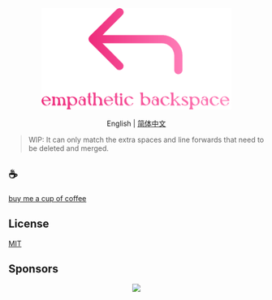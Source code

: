 <p align="center">
<img height="200" src="./assets/kv.png" alt="empathetic-backspace">
</p>
<p align="center"> English | <a href="./README_zh.md">简体中文</a></p>

>WIP: It can only match the extra spaces and line forwards that need to be deleted and merged.

## :coffee:

[buy me a cup of coffee](https://github.com/Simon-He95/sponsor)

## License

[MIT](./license)

## Sponsors

<p align="center">
  <a href="https://cdn.jsdelivr.net/gh/Simon-He95/sponsor/sponsors.svg">
    <img src="https://cdn.jsdelivr.net/gh/Simon-He95/sponsor/sponsors.png"/>
  </a>
</p>
